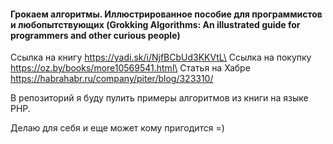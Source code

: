 #### Грокаем алгоритмы. Иллюстрированное пособие для программистов и любопытствующих (Grokking Algorithms: An illustrated guide for programmers and other curious people)
Ссылка на книгу https://yadi.sk/i/NjfBCbUd3KKVtL\
Ссылка на покупку https://oz.by/books/more10569541.html\
Статья на Хабре https://habrahabr.ru/company/piter/blog/323310/

В репозиторий я буду пулить примеры алгоритмов из книги на языке PHP.

Делаю для себя и еще может кому пригодится =)
